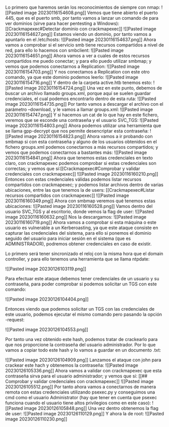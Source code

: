 Lo primero que haremos serán los reconocimientos de siempre con nmap:
![[Pasted image 20230116154608.png]]
Vemos que tiene abierto el puerto 445, que es el puerto smb, por tanto vamos a lanzar un comando de para ver dominios (sirve para hacer pentesting a Windows): [[Crackmapexec#Detectar dominio con crackmapexec]] 
![[Pasted image 20230116154627.png]]
Estamos viendo un dominio, por tanto vamos a apuntarlo en el /etc/hosts:
![[Pasted image 20230116154637.png]]
Ahora vamos a comprobar si el servicio smb tiene recursos compartidos a nivel de red, para ello lo hacemos con smbclient:
![[Pasted image 20230116154651.png]]
Ahora vamos a ver a cuales de estos recursos compartidos me puedo conectar; y para ello puedo utilizar smbmap; y vemos que podemos conectarnos a Replication:
![[Pasted image 20230116154703.png]]
Y nos conectamos a Replication con este otro comando, ya que este dominio podemos leerlo:
![[Pasted image 20230116154716.png]]
Y dentro de la carpeta active.htb tenemos esto:
![[Pasted image 20230116154724.png]]
Una vez en este punto, debemos de buscar un archivo llamado groups.xml, porque aquí se suelen guardar credenciales, el cual podemos encontrarlo dentro de esta ruta:
![[Pasted image 20230116154735.png]]
Por tanto vamos a descargar el archivo con el parámetro –download, y le vamos a llamar groups.xml:
![[Pasted image 20230116154747.png]]
Y si hacemos un cat de lo que hay en este fichero, veremos que se esconde una contraseña y el usuario SVC_TGS:
![[Pasted image 20230116154803.png]]
Ahora podemos utilizar una herramienta que se llama gpp-decrypt que nos permite desencriptar esta contraseña:
![[Pasted image 20230116154823.png]]
Ahora vamos a ir probando con smbmap si con esta contraseña y alguno de los usuarios obtenidos en el fichero groups.xml podemos conectarnos a más recursos compartidos; y vemos que podemos conectarnos a bastantes más:
![[Pasted image 20230116154841.png]]
Ahora que tenemos estas credenciales en texto claro, con crackmapexec podemos comprobar si estas credenciales son correctas; y vemos que sí:[[Crackmapexec#Comprobar y validar credenciales con crackmapexec]]
![[Pasted image 20230116160210.png]]
Entonces con estas credenciales válidas podemos listar recursos compartidos con crackmapexec; y podemos listar archivos dentro de varias ubicaciones, entre las que tenemos la de users: [[Crackmapexec#Listar recursos compartidos con crackmapexec]]
![[Pasted image 20230116160349.png]]
Ahora con smbmap veremos qué tenemos estas ubicaciones:
![[Pasted image 20230116160528.png]]
Vamos dentro del usuario SVC_TGS y al escritorio, donde vemos la flag de user:
![[Pasted image 20230116160632.png]]
Nos la descargamos:
![[Pasted image 20230116160719.png]]
Ahora vamos a comprobar si esta máquina o este usuario es vulnerable a un Kerberoasting, ya que este ataque consiste en capturar las credenciales del sistema, para ello si ponemos el dominio seguido del usuario para iniciar sesión en el sistema (que es ADMINISTRADOR), podremos obtener credenciales en caso de existir.

Lo primero será tener sincronizado el reloj con la misma hora que el domain controller, y para ello tenemos una herramienta que se llama ntpdate:

![[Pasted image 20230126103119.png]]

Para efectuar este ataque debemos tener credenciales de un usuario y su contraseña, para poder comprobar si podemos solicitar un TGS con este comando:

![[Pasted image 20230126104404.png]]

Entonces viendo que podemos solicitar un TGS con las credenciales de este usuario, podemos ejecutar el mismo comando pero pasando la opción -request:

![[Pasted image 20230126104553.png]]

Por tanto una vez obtenido este hash, podemos tratar de crackearlo para que nos proporcione la contraseña del usuario administrador. Por lo que vamos a copiar todo este hash y lo vamos a guardar en un documento .txt:

![[Pasted image 20230126104909.png]]
Lanzamos el ataque con john para crackear este hach y obtenemos la contraseña:
![[Pasted image 20230126105336.png]]
Ahora vamos a validar con crackmapexec que esta contraseña sirva para el usuario administrador; y vemos que sí: [[## Comprobar y validar credenciales con crackmapexec]]
![[Pasted image 20230126105512.png]]
Por tanto ahora vamos a conectarnos de manera remota con estas credenciales utilizando psexec.py y conseguimos una cmd como el usuario Administrator (hay que tener en cuenta que psexec funciona cuando el usuario tiene altos privilegios como en este caso):
![[Pasted image 20230126105848.png]]
Una vez dentro obtenemos la flag de user:
![[Pasted image 20230126110129.png]]
Y ahora la de root:
![[Pasted image 20230126110230.png]]

